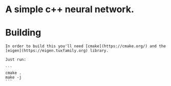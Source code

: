 # A simple c++ neural network.
# Building
	In order to build this you'll need [cmake](https://cmake.org/) and the [eigen](https://eigen.tuxfamily.org) library. 
	
	Just run:
	
	```
	cmake .
	make -j
	```
